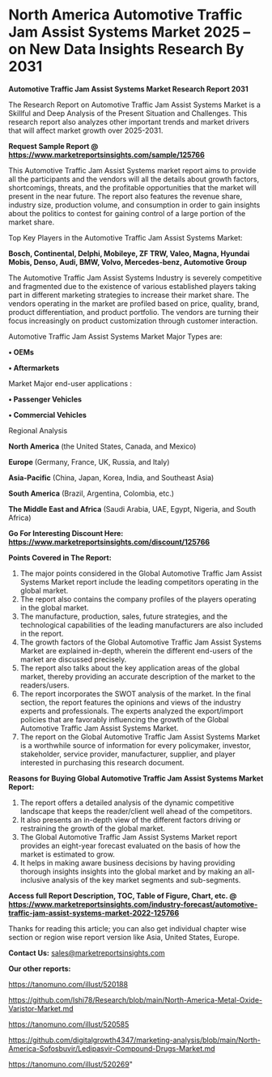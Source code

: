 # North America Automotive Traffic Jam Assist Systems Market 2025 – on New Data Insights Research By 2031

<strong>Automotive Traffic Jam Assist Systems Market Research Report 2031</strong>

The Research Report on Automotive Traffic Jam Assist Systems Market is a Skillful and Deep Analysis of the Present Situation and Challenges. This research report also analyzes other important trends and market drivers that will affect market growth over 2025-2031.

<strong>Request Sample Report @ <a href=https://www.marketreportsinsights.com/sample/125766>https://www.marketreportsinsights.com/sample/125766</a></strong>

This Automotive Traffic Jam Assist Systems market report aims to provide all the participants and the vendors will all the details about growth factors, shortcomings, threats, and the profitable opportunities that the market will present in the near future. The report also features the revenue share, industry size, production volume, and consumption in order to gain insights about the politics to contest for gaining control of a large portion of the market share.

Top Key Players in the Automotive Traffic Jam Assist Systems Market:

<strong>Bosch, Continental, Delphi, Mobileye, ZF TRW, Valeo, Magna, Hyundai Mobis, Denso, Audi, BMW, Volvo, Mercedes-benz, Automotive Group</strong>

The Automotive Traffic Jam Assist Systems Industry is severely competitive and fragmented due to the existence of various established players taking part in different marketing strategies to increase their market share. The vendors operating in the market are profiled based on price, quality, brand, product differentiation, and product portfolio. The vendors are turning their focus increasingly on product customization through customer interaction.

Automotive Traffic Jam Assist Systems Market Major Types are:

<strong>• OEMs

• Aftermarkets</strong>

Market Major end-user applications :

<strong>• Passenger Vehicles

• Commercial Vehicles</strong>

Regional Analysis

</u><strong><b>North America</b></strong> (the United States, Canada, and Mexico)

<strong><b>Europe </b></strong>(Germany, France, UK, Russia, and Italy)

<strong><b>Asia-Pacific</b></strong> (China, Japan, Korea, India, and Southeast Asia)

<strong><b>South America</b></strong> (Brazil, Argentina, Colombia, etc.)

<strong><b>The Middle East and Africa</b></strong> (Saudi Arabia, UAE, Egypt, Nigeria, and South Africa)

<strong>Go For Interesting Discount Here: <a href=https://www.marketreportsinsights.com/discount/125766>https://www.marketreportsinsights.com/discount/125766</a></strong>

<strong>Points Covered in The Report:</strong>
<ol>
  <li>The major points considered in the Global Automotive Traffic Jam Assist Systems Market report include the leading competitors operating in the global market.</li>
  <li>The report also contains the company profiles of the players operating in the global market.</li>
  <li>The manufacture, production, sales, future strategies, and the technological capabilities of the leading manufacturers are also included in the report.</li>
  <li>The growth factors of the Global Automotive Traffic Jam Assist Systems Market are explained in-depth, wherein the different end-users of the market are discussed precisely.</li>
  <li>The report also talks about the key application areas of the global market, thereby providing an accurate description of the market to the readers/users.</li>
  <li>The report incorporates the SWOT analysis of the market. In the final section, the report features the opinions and views of the industry experts and professionals. The experts analyzed the export/import policies that are favorably influencing the growth of the Global Automotive Traffic Jam Assist Systems Market.</li>
  <li>The report on the Global Automotive Traffic Jam Assist Systems Market is a worthwhile source of information for every policymaker, investor, stakeholder, service provider, manufacturer, supplier, and player interested in purchasing this research document.</li>
</ol>
<strong>Reasons for Buying Global Automotive Traffic Jam Assist Systems Market Report:</strong>

<ol>
  <li>The report offers a detailed analysis of the dynamic competitive landscape that keeps the reader/client well ahead of the competitors.</li>
  <li>It also presents an in-depth view of the different factors driving or restraining the growth of the global market.</li>
  <li>The Global Automotive Traffic Jam Assist Systems Market report provides an eight-year forecast evaluated on the basis of how the market is estimated to grow.</li>
  <li>It helps in making aware business decisions by having providing thorough insights insights into the global market and by making an all-inclusive analysis of the key market segments and sub-segments.</li>
</ol>
<strong>Access full Report Description, TOC, Table of Figure, Chart, etc. @ <a href=https://www.marketreportsinsights.com/industry-forecast/automotive-traffic-jam-assist-systems-market-2022-125766>https://www.marketreportsinsights.com/industry-forecast/automotive-traffic-jam-assist-systems-market-2022-125766</a></strong>


Thanks for reading this article; you can also get individual chapter wise section or region wise report version like Asia, United States, Europe.

<strong>Contact Us:</strong>
sales@marketreportsinsights.com

<strong>Our other reports:</strong>

<a href=https://tanomuno.com/illust/520188>https://tanomuno.com/illust/520188</a>

<a href=https://github.com/Ishi78/Research/blob/main/North-America-Metal-Oxide-Varistor-Market.md>https://github.com/Ishi78/Research/blob/main/North-America-Metal-Oxide-Varistor-Market.md</a>

<a href=https://tanomuno.com/illust/520585>https://tanomuno.com/illust/520585</a>

<a href=https://github.com/digitalgrowth4347/marketing-analysis/blob/main/North-America-Sofosbuvir/Ledipasvir-Compound-Drugs-Market.md>https://github.com/digitalgrowth4347/marketing-analysis/blob/main/North-America-Sofosbuvir/Ledipasvir-Compound-Drugs-Market.md</a>

<a href=https://tanomuno.com/illust/520269>https://tanomuno.com/illust/520269</a>"
